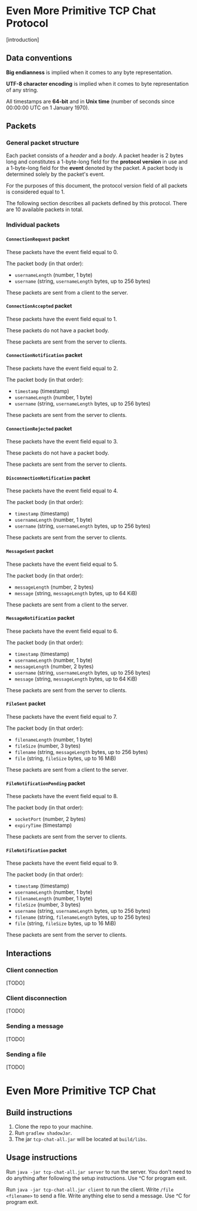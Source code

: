 # Even More Primitive TCP Chat Protocol

[introduction]

## Data conventions

**Big endianness** is implied when it comes to any byte representation.

**UTF-8 character encoding** is implied when it comes to byte representation of any string.

All timestamps are **64-bit** and in **Unix time** (number of seconds since 00:00:00 UTC on 1 January 1970).

## Packets

### General packet structure

Each packet consists of a *header* and a *body*. A packet header is 2 bytes long and constitutes a 1-byte-long field for
the **protocol version** in use and a 1-byte-long field for the **event** denoted by the packet. A packet body is
determined solely by the packet's event.

For the purposes of this document, the protocol version field of all packets is considered equal to 1.

The following section describes all packets defined by this protocol. There are 10 available packets in total.

### Individual packets

#### `ConnectionRequest` packet

These packets have the event field equal to 0.

The packet body (in that order):
* `usernameLength` (number, 1 byte)
* `username` (string, `usernameLength` bytes, up to 256 bytes)

These packets are sent from a client to the server.

#### `ConnectionAccepted` packet

These packets have the event field equal to 1.

These packets do not have a packet body.

These packets are sent from the server to clients.

#### `ConnectionNotification` packet

These packets have the event field equal to 2.

The packet body (in that order):
* `timestamp` (timestamp)
* `usernameLength` (number, 1 byte)
* `username` (string, `usernameLength` bytes, up to 256 bytes)

These packets are sent from the server to clients.

#### `ConnectionRejected` packet

These packets have the event field equal to 3.

These packets do not have a packet body.

These packets are sent from the server to clients.

#### `DisconnectionNotification` packet

These packets have the event field equal to 4.

The packet body (in that order):
* `timestamp` (timestamp)
* `usernameLength` (number, 1 byte)
* `username` (string, `usernameLength` bytes, up to 256 bytes)

These packets are sent from the server to clients.

#### `MessageSent` packet

These packets have the event field equal to 5.

The packet body (in that order):
* `messageLength` (number, 2 bytes)
* `message` (string, `messageLength` bytes, up to 64 KiB)

These packets are sent from a client to the server.

#### `MessageNotification` packet

These packets have the event field equal to 6.

The packet body (in that order):
* `timestamp` (timestamp)
* `usernameLength` (number, 1 byte)
* `messageLength` (number, 2 bytes)
* `username` (string, `usernameLength` bytes, up to 256 bytes)
* `message` (string, `messageLength` bytes, up to 64 KiB)

These packets are sent from the server to clients.

#### `FileSent` packet

These packets have the event field equal to 7.

The packet body (in that order):
* `filenameLength` (number, 1 byte)
* `fileSize` (number, 3 bytes)
* `filename` (string, `messageLength` bytes, up to 256 bytes)
* `file` (string, `fileSize` bytes, up to 16 MiB)

These packets are sent from a client to the server.

#### `FileNotificationPending` packet

These packets have the event field equal to 8.

The packet body (in that order):
* `socketPort` (number, 2 bytes)
* `expiryTime` (timestamp)

These packets are sent from the server to clients.

#### `FileNotification` packet

These packets have the event field equal to 9.

The packet body (in that order):
* `timestamp` (timestamp)
* `usernameLength` (number, 1 byte)
* `filenameLength` (number, 1 byte)
* `fileSize` (number, 3 bytes)
* `username` (string, `usernameLength` bytes, up to 256 bytes)
* `filename` (string, `filenameLength` bytes, up to 256 bytes)
* `file` (string, `fileSize` bytes, up to 16 MiB)

These packets are sent from the server to clients.

## Interactions

### Client connection

[TODO]

### Client disconnection

[TODO]

### Sending a message

[TODO]

### Sending a file

[TODO]

# Even More Primitive TCP Chat

## Build instructions

1. Clone the repo to your machine.
2. Run `gradlew shadowJar`.
3. The jar `tcp-chat-all.jar` will be located at `build/libs`.

## Usage instructions

Run `java -jar tcp-chat-all.jar server` to run the server. You don't need to do anything after following
the setup instructions. Use ^C for program exit.

Run `java -jar tcp-chat-all.jar client` to run the client. Write `/file <filename>` to send a file.
Write anything else to send a message. Use ^C for program exit.
